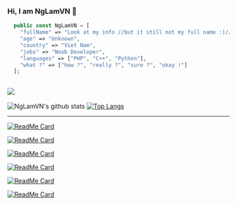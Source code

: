 ### Hi, I am NgLamVN 👋
```php
  public const NgLamVN = [
    "fullName" => "Look at my info //but it still not my full name :)//",
    "age" => "Unknown",
    "country" => "Viet Nam",
    "jobs" => "Noob Developer",
    "languages" => ["PHP", "C++", "Python"],
    "what ?" => ["how ?", "really ?", "sure ?", "okay !"]
  ];
```
![](https://komarev.com/ghpvc/?username=NgLamVN&color=orange)
---
![NgLamVN's github stats](https://github-readme-stats.vercel.app/api/?username=NgLamVN&show_icons=true&hide_border=true&theme=algolia&count_private=true)
[![Top Langs](https://github-readme-stats.vercel.app/api/top-langs/?username=NgLamVN&show_icons=true&hide_border=true&theme=algolia&count_private=true)](https://github.com/NgLamVN)

---

[![ReadMe Card](https://github-readme-stats.vercel.app/api/pin/?username=NgLamVN&repo=AutoSell&show_owner=true&border_color=fff&icon_color=fff&bg_color=40,ff0000,ffa600&title_color=fff&text_color=fff)](https://github.com/NgLamVN/AutoSell)

[![ReadMe Card](https://github-readme-stats.vercel.app/api/pin/?username=NgLamVN&repo=SmeltWands&show_owner=true&border_color=fff&icon_color=fff&bg_color=30,ffa600,fff700&title_color=fff&text_color=fff)](https://github.com/NgLamVN/SmeltWands)

[![ReadMe Card](https://github-readme-stats.vercel.app/api/pin/?username=NgLamVN&repo=InvCraft&show_owner=true&border_color=fff&icon_color=fff&bg_color=30,fff700,27ff00&title_color=fff&text_color=fff)](https://github.com/NgLamVN/InvCraft)

[![ReadMe Card](https://github-readme-stats.vercel.app/api/pin/?username=NgLamVN&repo=MineSweeperPE&show_owner=true&border_color=fff&icon_color=fff&bg_color=40,27ff00,00fff7&title_color=fff&text_color=fff)](https://github.com/NgLamVN/MineSweeperPE)

[![ReadMe Card](https://github-readme-stats.vercel.app/api/pin/?username=NgLamVN&repo=NgCppStuff&show_owner=true&border_color=fff&icon_color=fff&bg_color=30,00fff7,0800ff&title_color=fff&text_color=fff)](https://github.com/NgLamVN/NgCppStuff)

[![ReadMe Card](https://github-readme-stats.vercel.app/api/pin/?username=NgLamVN&repo=FartBattle&show_owner=true&border_color=fff&icon_color=fff&bg_color=40,0800ff,ff00d4&title_color=fff&text_color=fff)](https://github.com/NgLamVN/FartBattle)
<!--
**NgLamVN/NgLamVN** is a ✨ _special_ ✨ repository because its `README.md` (this file) appears on your GitHub profile.
